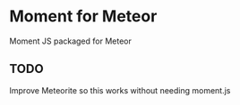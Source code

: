 # Moment for Meteor

Moment JS packaged for Meteor

## TODO

Improve Meteorite so this works without needing moment.js
